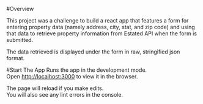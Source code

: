 
#Overview

This project was a challenge to build a react app that features a form for entering property data (namely address, city, stat, and zip code) and using that data to retrieve property information from Estated API when the form is submitted. 

The data retrieved is displayed under the form in raw, stringified json format. 

#Start The App
Runs the app in the development mode.<br>
Open [http://localhost:3000](http://localhost:3000) to view it in the browser.

The page will reload if you make edits.<br>
You will also see any lint errors in the console.
